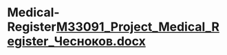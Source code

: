# Medical-Register[M33091_Project_Medical_Register_Чесноков.docx](https://github.com/FogggyFox/Medical-Register/files/9125545/M33091_Project_Medical_Register_.docx)
